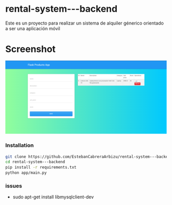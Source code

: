 # rental-system---backend
Este es un proyecto para realizar un sistema de alquiler génerico orientado a ser una aplicación móvil
# Screenshot

![](docs/screenshot.png)

### Installation

```bash
git clone https://github.com/EstebanCabreraArbizu/rental-system---backend.git
cd rental-system---backend
pip install -r requirements.txt
python app/main.py
```

### issues
- sudo apt-get install libmysqlclient-dev